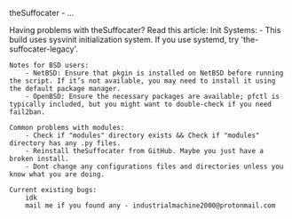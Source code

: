 theSuffocater - ...



Having problems with theSuffocater? Read this article:
    Init Systems:
        - This build uses sysvinit initialization system. If you use systemd, try 'the-suffocater-legacy'.
        
    Notes for BSD users:
        - NetBSD: Ensure that pkgin is installed on NetBSD before running the script. If it’s not available, you may need to install it using the default package manager.
        - OpenBSD: Ensure the necessary packages are available; pfctl is typically included, but you might want to double-check if you need fail2ban.
    
    Common problems with modules:
        - Check if "modules" directory exists && Check if "modules" directory has any .py files.
        - Reinstall theSuffocater from GitHub. Maybe you just have a broken install.
        - Dont change any configurations files and directories unless you know what you are doing.
    
    Current existing bugs:
        idk
        mail me if you found any - industrialmachine2000@protonmail.com
